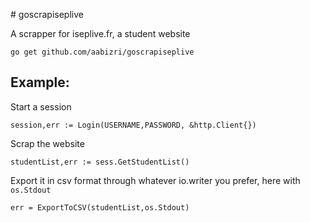 # goscrapiseplive

A scrapper for iseplive.fr, a student website

```
go get github.com/aabizri/goscrapiseplive
```

## Example:

Start a session
```golang
session,err := Login(USERNAME,PASSWORD, &http.Client{})
```

Scrap the website
```golang
studentList,err := sess.GetStudentList()
```        

Export it in csv format through whatever io.writer you prefer, here with `os.Stdout`
```golang
err = ExportToCSV(studentList,os.Stdout)
```


